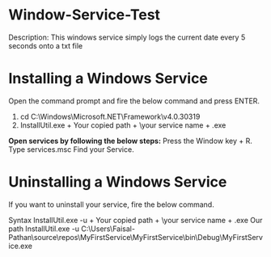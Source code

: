 # Window-Service-Test
Description: This windows service simply logs the current date every 5 seconds onto a txt file


# Installing a Windows Service
Open the command prompt and fire the below command and press ENTER.

1. cd C:\Windows\Microsoft.NET\Framework\v4.0.30319 
2. InstallUtil.exe + Your copied path + \your service name + .exe

**Open services by following the below steps:**
Press the Window key + R.
Type services.msc
Find your Service.

# Uninstalling a Windows Service
If you want to uninstall your service, fire the below command.

Syntax InstallUtil.exe -u + Your copied path + \your service name + .exe
Our path InstallUtil.exe -u C:\Users\Faisal-Pathan\source\repos\MyFirstService\MyFirstService\bin\Debug\MyFirstService.exe
